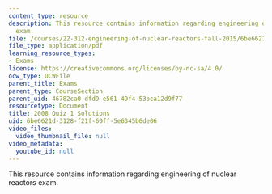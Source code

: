 ```yaml
---
content_type: resource
description: This resource contains information regarding engineering of nuclear reactors
  exam.
file: /courses/22-312-engineering-of-nuclear-reactors-fall-2015/6be6621d3128f21f60ff5e6345b6de06_MIT22_312F15_quiz1_2008Sol.pdf
file_type: application/pdf
learning_resource_types:
- Exams
license: https://creativecommons.org/licenses/by-nc-sa/4.0/
ocw_type: OCWFile
parent_title: Exams
parent_type: CourseSection
parent_uid: 46782ca0-dfd9-e561-49f4-53bca12d9f77
resourcetype: Document
title: 2008 Quiz 1 Solutions
uid: 6be6621d-3128-f21f-60ff-5e6345b6de06
video_files:
  video_thumbnail_file: null
video_metadata:
  youtube_id: null
---
```

This resource contains information regarding engineering of nuclear reactors exam.